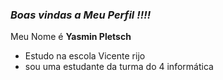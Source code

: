 ### _**Boas vindas a Meu Perfil !!!!**_

  Meu Nome é **Yasmin Pletsch**
  
  - Estudo na escola Vicente rijo 
  - sou uma estudante da turma do 4 informática
